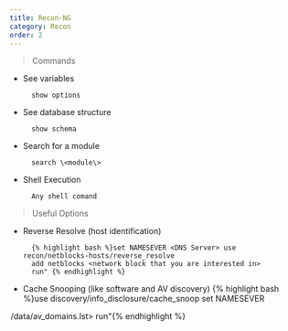 ```yaml
---
title: Recon-NG 
category: Recon
order: 2
---
```


>Commands 

* See variables
			
		show options 

* See database structure
		
		show schema

* Search for a module
		
		search \<module\>

* Shell Execution 
		
		Any shell comand

>Useful Options

* Reverse Resolve (host identification) 

		{% highlight bash %}set NAMESEVER <DNS Server> use recon/netblocks-hosts/reverse_resolve
		add netblocks <network block that you are interested in>
		run" {% endhighlight %}

* Cache Snooping (like software and AV discovery) {% highlight bash %}use discovery/info_disclosure/cache_snoop
set NAMESEVER <DNS Server>
<option at AV domain to /opt/recon-ng-<version>/data/av_domains.lst>
run"{% endhighlight %}

